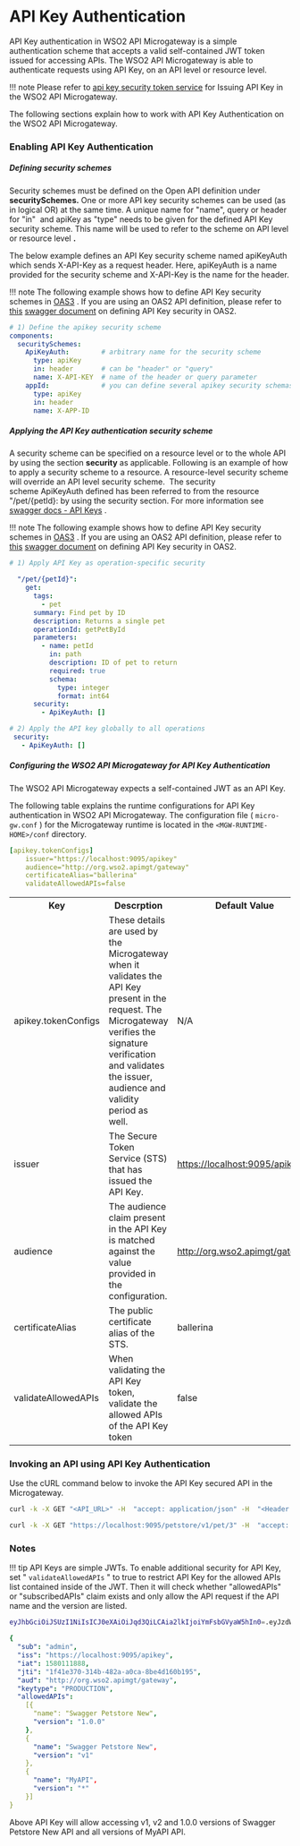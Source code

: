 # API Key Authentication

API Key authentication in WSO2 API Microgateway is a simple authentication scheme that accepts a valid self-contained JWT token issued for accessing APIs. The WSO2 API Microgateway is able to authenticate requests using API Key, on an API level or resource level.

!!! note
    Please refer to [api key security token service]({{base_path}}/how-tos/security/api-key-security-token-service/) for Issuing API Key in the WSO2 API Microgateway.

The following sections explain how to work with API Key Authentication on the WSO2 API Microgateway.

### Enabling API Key Authentication

##### Defining security schemes

Security schemes must be defined on the Open API definition under **securitySchemes.** One or more API key security schemes can be used (as in logical OR) at the same time. A unique name for "name", query or header for "in"  and apiKey as "type" needs to be given for the defined API Key security scheme. This name will be used to refer to the scheme on API level or resource level **.**

The below example defines an API Key security scheme named apiKeyAuth which sends X-API-Key as a request header. Here, apiKeyAuth is a name provided for the security scheme and X-API-Key is the name for the header.

!!! note
    The following example shows how to define API Key security schemes in [OAS3](https://swagger.io/docs/specification/authentication/api-keys/) . If you are using an OAS2 API definition, please refer to [this](https://swagger.io/docs/specification/2-0/authentication/api-keys/) [swagger document](https://swagger.io/docs/specification/2-0/authentication/api-keys/) on defining API Key security in OAS2.

``` yml
# 1) Define the apikey security scheme
components:
  securitySchemes:
    ApiKeyAuth:        # arbitrary name for the security scheme
      type: apiKey
      in: header       # can be "header" or "query" 
      name: X-API-KEY  # name of the header or query parameter
    appId:             # you can define several apikey security schemas
      type: apiKey
      in: header
      name: X-APP-ID
```

##### Applying the API Key authentication security scheme

 A security scheme can be specified on a resource level or to the whole API by using the section **security** as applicable. Following is an example of how to apply a security scheme to a resource. A resource-level security scheme will override an API level security scheme.  The security scheme ApiKeyAuth defined has been referred to from the resource "/pet/{petId}: by using the security section. For more information see [swagger docs - API Keys](https://swagger.io/docs/specification/authentication/api-keys/) .

 !!! note
    The following example shows how to define API Key security schemes in [OAS3](https://swagger.io/docs/specification/authentication/api-keys/) . If you are using an OAS2 API definition, please refer to [this](https://swagger.io/docs/specification/2-0/authentication/api-keys/) [swagger document](https://swagger.io/docs/specification/2-0/authentication/api-keys/) on defining API Key security in OAS2.

``` yml
# 1) Apply API Key as operation-specific security

  "/pet/{petId}":
    get:
      tags:
        - pet
      summary: Find pet by ID
      description: Returns a single pet
      operationId: getPetById
      parameters:
        - name: petId
          in: path
          description: ID of pet to return
          required: true
          schema:
            type: integer
            format: int64
      security:
        - ApiKeyAuth: []

# 2) Apply the API key globally to all operations
 security:
   - ApiKeyAuth: [] 
```

##### Configuring the WSO2 API Microgateway for API Key Authentication

The WSO2 API Microgateway expects a self-contained JWT as an API Key.

The following table explains the runtime configurations for API Key authentication in WSO2 API Microgateway. The configuration file ( `micro-gw.conf` ) for the Microgateway runtime is located in the `<MGW-RUNTIME-HOME>/conf` directory.

``` yml tab="Format"
[apikey.tokenConfigs]
    issuer="https://localhost:9095/apikey"
    audience="http://org.wso2.apimgt/gateway"
    certificateAlias="ballerina"
    validateAllowedAPIs=false
```

<table>
<tbody>
  <th> Key</th>
  <th> Descrption </th>
  <th> Default Value </th>
  <tr>
    <td>apikey.tokenConfigs</td>
    <td>These details are used by the Microgateway when it validates the API Key present in the request. The Microgateway verifies the signature verification and validates the issuer, audience and validity period as well.</td>
    <td> N/A </td>
  </tr>
  <tr>
    <td>issuer</td>
    <td>The Secure Token Service (STS) that has issued the API Key. </td>
    <td><a href="https://localhost:9095/apikey">https://localhost:9095/apikey</a></td>
    <td></td>
  </tr>
  <tr>
    <td>audience</td>
    <td>The audience claim present in the API Key is matched against the value provided in the configuration.</td>
    <td><a href="http://org.wso2.apimgt/gateway">http://org.wso2.apimgt/gateway</a></td>
    <td></td>
  </tr>
  <tr>
    <td>certificateAlias</td>
    <td>The public certificate alias of the STS.</td>
    <td>ballerina</td>
    <td></td>
  </tr>
  <tr>
    <td>validateAllowedAPIs</td>
    <td>When validating the API Key token, validate the allowed APIs of the API Key token</td>
    <td>false</td>
    <td></td>
  </tr>
</tbody>
</table>

### Invoking an API using API Key Authentication

Use the cURL command below to invoke the API Key secured API in the Microgateway.


``` bash tab="Format"
curl -k -X GET "<API_URL>" -H  "accept: application/json" -H  "<Header name>: <API Key>"
```

``` bash tab="Example"
curl -k -X GET "https://localhost:9095/petstore/v1/pet/3" -H  "accept: application/json" -H  "X-API-KEY: eyJhbGciOiJSUzI1NiIsICJ0eXAiOiJqd3QiLCAia2lkIjoiYmFsbGVyaW5hIn0=.eyJzdWIiOiJhZG1pbiIsICJpc3MiOiJodHRwczovL2xvY2FsaG9zdDo5MDk1L2FwaWtleSIsICJpYXQiOjE1ODAxMDUzOTAsICJqdGkiOiI3OTFiNzAyMC1kN2U2LTRmYmEtYmMyMy1lMzk5YTVlNmYzYjciLCAiYXVkIjoiaHR0cDovL29yZy53c28yLmFwaW1ndC9nYXRld2F5IiwgImtleXR5cGUiOiJQUk9EVUNUSU9OIiwgImFsbG93ZWRBUElzIjpbXX0=.f-86LfD7lLq-0oM1V1u1dLW7fWcydH4MElWVxUfRTGGRiXHhh8VrS5q18LdCtH1E1jav5pPZpdDQgQUvhVYNXVqiipydfJFOMbDysA0Jdakmh_TVmeZRHhIYgzcVHQNnXMcYXg7Ns4QPBvJVONfbmDluuiU_uFnOPBiXj2N4HL2OTLgVXkEoVTEpL0mmaO2Ab4ZHqKW5xj32aeK8sEAtU5Nd3rQOGvfEwL7xvx4JAmza8ka0eYt7c4QCPVcDSVOkdas9njlsvEdtka5GRL9PAx3xg370phSD1cji6WSRlZhEGzuq6hjLbCqsf17KvZgK1zbrEbSypjgegEe-any3EQ=="
```

### Notes

!!! tip
    API Keys are simple JWTs. To enable additional security for API Key, set " `validateAllowedAPIs` " to true to restrict API Key for the allowed APIs list contained inside of the JWT. Then it will check whether "allowedAPIs" or "subscribedAPIs" claim exists and only allow the API request if the API name and the version are listed.

``` bash tab="Example API Key"
eyJhbGciOiJSUzI1NiIsICJ0eXAiOiJqd3QiLCAia2lkIjoiYmFsbGVyaW5hIn0=.eyJzdWIiOiJhZG1pbiIsICJpc3MiOiJodHRwczovL2xvY2FsaG9zdDo5MDk1L2FwaWtleSIsICJpYXQiOjE1ODAxMTE4ODgsICJqdGkiOiIxZjQxZTM3MC0zMTRiLTQ4MmEtYTBjYS04YmU0ZDE2MGIxOTUiLCAiYXVkIjoiaHR0cDovL29yZy53c28yLmFwaW1ndC9nYXRld2F5IiwgImtleXR5cGUiOiJQUk9EVUNUSU9OIiwgImFsbG93ZWRBUElzIjpbeyJuYW1lIjoiU3dhZ2dlciBQZXRzdG9yZSBOZXciLCAidmVyc2lvbiI6IjEuMC4wIn0sIHsibmFtZSI6IlN3YWdnZXIgUGV0c3RvcmUgTmV3IiwgInZlcnNpb24iOiJ2MSJ9LCB7Im5hbWUiOiJNeUFQSSIsICJ2ZXJzaW9uIjoiKiJ9XX0=.EUP5_H7AoXgPsxL2TkDlrlnHq2F3VFwfGxQaS2CSj8lE3lP2HgfMgY1osAODegK7t0mWNZqkfkfw5xLfqYjBXikszyGabHxB-FX3GKOYNw-fFLOhSSxVD4lDOBdFpmyhGjeE8RTyrMl-HY3Apjid92sO5VlW6M-y3QTYzrmm8Gs_C3Z5z2hxpAWHXo-uNF0iVm4sdz7j4rgOxGf6HJKgXeZ47c3CDNKaNA9pRZd_ULaMvUvcmXOGJ7Xh21Pqmh1qQkT4OJm1T-2dCx8fju9YHH1Sdc3UGDDu7mK2m1_8Z14CpZOOPQK_zCp2bmjonQgJ-CTJENjfNK37dNY1a2xomw==
```

``` yml tab="Decoded payload"
{
  "sub": "admin",
  "iss": "https://localhost:9095/apikey",
  "iat": 1580111888,
  "jti": "1f41e370-314b-482a-a0ca-8be4d160b195",
  "aud": "http://org.wso2.apimgt/gateway",
  "keytype": "PRODUCTION",
  "allowedAPIs": 
    [{
      "name": "Swagger Petstore New",
      "version": "1.0.0"
    },
    {
      "name": "Swagger Petstore New",
      "version": "v1"
    },
    {
      "name": "MyAPI",
      "version": "*"
    }]
}
```

Above API Key will allow accessing v1, v2 and 1.0.0 versions of Swagger Petstore New API and all versions of MyAPI API.


